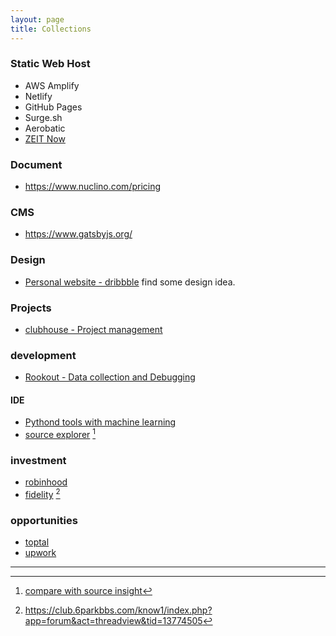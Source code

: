 ```yaml
---
layout: page
title: Collections
---
```


### Static Web Host

* AWS Amplify
* Netlify
* GitHub Pages
* Surge.sh
* Aerobatic
* [ZEIT Now](https://zeit.co/pricing/v1)


### Document

* https://www.nuclino.com/pricing



### CMS

* https://www.gatsbyjs.org/


### Design

* [Personal website - dribbble](https://dribbble.com/search/personal%20website) find some design idea.

### Projects

* [clubhouse - Project management](https://clubhouse.io/product)

### development

* [Rookout - Data collection and Debugging](https://www.rookout.com/solution/)

#### IDE

* [Pythond tools with machine learning](https://kite.com/)
* [source explorer](http://sourcetrail.com/) [^source_insight]

[^source_insight]: [compare with source insight](https://www.v2ex.com/t/528588)

### investment

* [robinhood](https://robinhood.com/au/)
* [fidelity](https://www.fidelity.com/) [^6park]

[^6park]: https://club.6parkbbs.com/know1/index.php?app=forum&act=threadview&tid=13774505

### opportunities

* [toptal](https://www.toptal.com)
* [upwork](https://www.upwork.com/)


---